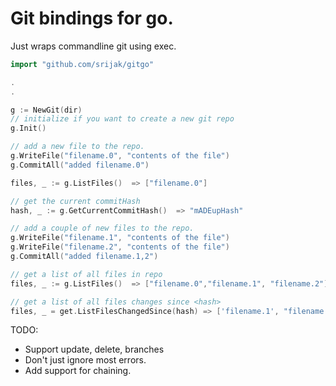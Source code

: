 # Git bindings for go. 

Just wraps commandline git using exec.

``` go
import "github.com/srijak/gitgo"

.
.

g := NewGit(dir)
// initialize if you want to create a new git repo
g.Init()

// add a new file to the repo.
g.WriteFile("filename.0", "contents of the file")
g.CommitAll("added filename.0")

files, _ := g.ListFiles()  => ["filename.0"]

// get the current commitHash
hash, _ := g.GetCurrentCommitHash()  => "mADEupHash"

// add a couple of new files to the repo.
g.WriteFile("filename.1", "contents of the file")
g.WriteFile("filename.2", "contents of the file")
g.CommitAll("added filename.1,2")

// get a list of all files in repo
files, _ := g.ListFiles()  => ["filename.0","filename.1", "filename.2"]

// get a list of all files changes since <hash>
files, _ = get.ListFilesChangedSince(hash) => ['filename.1', "filename.2"]

```


TODO:

* Support update, delete, branches
* Don't just ignore most errors.
* Add support for chaining.